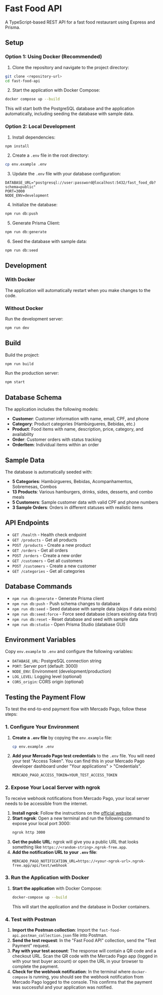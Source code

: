 # Fast Food API

A TypeScript-based REST API for a fast food restaurant using Express and Prisma.

## Setup

### Option 1: Using Docker (Recommended)

1. Clone the repository and navigate to the project directory:

```bash
git clone <repository-url>
cd fast-food-api
```

2. Start the application with Docker Compose:

```bash
docker compose up --build
```

This will start both the PostgreSQL database and the application automatically, including seeding the database with sample data.

### Option 2: Local Development

1. Install dependencies:

```bash
npm install
```

2. Create a `.env` file in the root directory:

```bash
cp env.example .env
```

3. Update the `.env` file with your database configuration:

```env
DATABASE_URL="postgresql://user:password@localhost:5432/fast_food_db?schema=public"
PORT=3000
NODE_ENV=development
```

4. Initialize the database:

```bash
npm run db:push
```

5. Generate Prisma Client:

```bash
npm run db:generate
```

6. Seed the database with sample data:

```bash
npm run db:seed
```

## Development

### With Docker

The application will automatically restart when you make changes to the code.

### Without Docker

Run the development server:

```bash
npm run dev
```

## Build

Build the project:

```bash
npm run build
```

Run the production server:

```bash
npm start
```

## Database Schema

The application includes the following models:

- **Customer**: Customer information with name, email, CPF, and phone
- **Category**: Product categories (Hambúrgueres, Bebidas, etc.)
- **Product**: Food items with name, description, price, category, and availability
- **Order**: Customer orders with status tracking
- **OrderItem**: Individual items within an order

## Sample Data

The database is automatically seeded with:

- **5 Categories**: Hambúrgueres, Bebidas, Acompanhamentos, Sobremesas, Combos
- **13 Products**: Various hamburgers, drinks, sides, desserts, and combo meals
- **5 Customers**: Sample customer data with valid CPF and phone numbers
- **3 Sample Orders**: Orders in different statuses with realistic items

## API Endpoints

- `GET /health` - Health check endpoint
- `GET /products` - Get all products
- `POST /products` - Create a new product
- `GET /orders` - Get all orders
- `POST /orders` - Create a new order
- `GET /customers` - Get all customers
- `POST /customers` - Create a new customer
- `GET /categories` - Get all categories

## Database Commands

- `npm run db:generate` - Generate Prisma client
- `npm run db:push` - Push schema changes to database
- `npm run db:seed` - Seed database with sample data (skips if data exists)
- `npm run db:seed:force` - Force seed database (clears existing data first)
- `npm run db:reset` - Reset database and seed with sample data
- `npm run db:studio` - Open Prisma Studio (database GUI)

## Environment Variables

Copy `env.example` to `.env` and configure the following variables:

- `DATABASE_URL`: PostgreSQL connection string
- `PORT`: Server port (default: 3000)
- `NODE_ENV`: Environment (development/production)
- `LOG_LEVEL`: Logging level (optional)
- `CORS_origin`: CORS origin (optional)

## Testing the Payment Flow

To test the end-to-end payment flow with Mercado Pago, follow these steps:

### 1. Configure Your Environment

1.  **Create a `.env` file** by copying the `env.example` file:
    ```bash
    cp env.example .env
    ```
2.  **Add your Mercado Pago test credentials** to the `.env` file. You will need your test "Access Token". You can find this in your Mercado Pago developer dashboard under "Your applications" > "Credentials".
    ```env
    MERCADO_PAGO_ACCESS_TOKEN=YOUR_TEST_ACCESS_TOKEN
    ```

### 2. Expose Your Local Server with ngrok

To receive webhook notifications from Mercado Pago, your local server needs to be accessible from the internet.

1.  **Install ngrok**: Follow the instructions on the [official website](https://ngrok.com/download).
2.  **Start ngrok**: Open a new terminal and run the following command to expose your local port 3000:
    ```bash
    ngrok http 3000
    ```
3.  **Get the public URL**: ngrok will give you a public URL that looks something like `https://<random-string>.ngrok-free.app`.
4.  **Add the notification URL to your `.env` file**:
    ```env
    MERCADO_PAGO_NOTIFICATION_URL=https://<your-ngrok-url>.ngrok-free.app/api/test/webhook
    ```

### 3. Run the Application with Docker

1.  **Start the application** with Docker Compose:
    ```bash
    docker-compose up --build
    ```
    This will start the application and the database in Docker containers.

### 4. Test with Postman

1.  **Import the Postman collection**: Import the `fast-food-api.postman_collection.json` file into Postman.
2.  **Send the test request**: In the "Fast Food API" collection, send the "Test Payment" request.
3.  **Pay with your test account**: The response will contain a QR code and a checkout URL. Scan the QR code with the Mercado Pago app (logged in with your test buyer account) or open the URL in your browser to complete the payment.
4.  **Check for the webhook notification**: In the terminal where `docker-compose` is running, you should see the webhook notification from Mercado Pago logged to the console. This confirms that the payment was successful and your application was notified.
